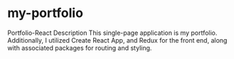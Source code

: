 # my-portfolio
Portfolio-React Description This single-page application is my portfolio. Additionally, I utilized Create React App, and Redux for the front end, along with associated packages for routing and styling.
